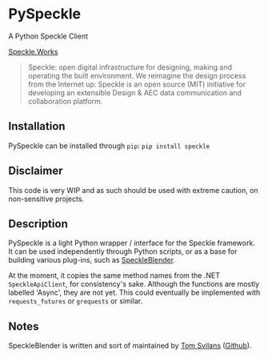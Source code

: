 # PySpeckle
A Python Speckle Client

[Speckle.Works](https://www.speckle.works)

> Speckle: open digital infrastructure for designing, making and operating the built environment.
> We reimagine the design process from the Internet up: Speckle is an open source (MIT) initiative for developing an extensible Design & AEC data communication and collaboration platform.

## Installation
PySpeckle can be installed through `pip`:
`pip install speckle`

## Disclaimer
This code is very WIP and as such should be used with extreme caution, on non-sensitive projects.

## Description

PySpeckle is a light Python wrapper / interface for the Speckle framework. It can be used independently through Python scripts, or as a base for building various plug-ins, such as [SpeckleBlender](https://github.com/speckleworks/SpeckleBlender). 

At the moment, it copies the same method names from the .NET `SpeckleApiClient`, for consistency's sake. Although the functions are mostly labelled 'Async', they are not yet. This could eventually be implemented with `requests_futures` or `grequests` or similar.

## Notes
SpeckleBlender is written and sort of maintained by [Tom Svilans](http://tomsvilans.com) ([Github](https://github.com/tsvilans)).
